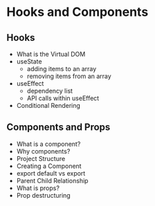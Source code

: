 # Hooks and Components

## Hooks

- What is the Virtual DOM
- useState
  - adding items to an array
  - removing items from an array
- useEffect
  - dependency list
  - API calls within useEffect
- Conditional Rendering

## Components and Props

- What is a component?
- Why components?
- Project Structure
- Creating a Component
- export default vs export
- Parent Child Relationship
- What is props?
- Prop destructuring
